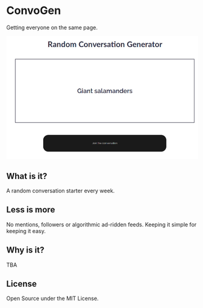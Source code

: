 # ConvoGen
Getting everyone on the same page.

![Convo Gen](convo-gen-screenshot.jpg?raw=true)

## What is it?
A random conversation starter every week.

## Less is more
No mentions, followers or algorithmic ad-ridden feeds. Keeping it simple for keeping it easy.

## Why is it?
TBA

## License
Open Source under the MIT License.
